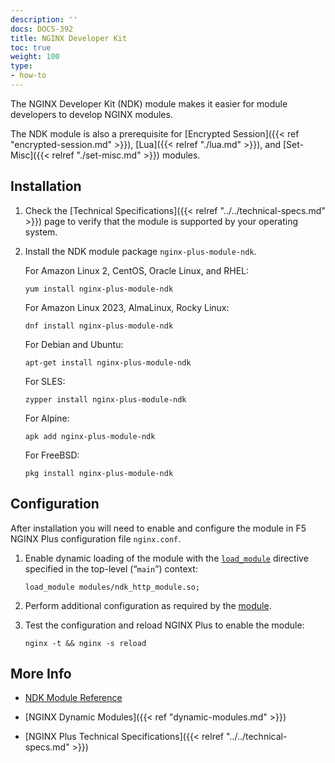 ```yaml
---
description: ''
docs: DOCS-392
title: NGINX Developer Kit
toc: true
weight: 100
type:
- how-to
---
```


The NGINX Developer Kit (NDK) module makes it easier for module developers to develop NGINX modules.

The NDK module is also a prerequisite for [Encrypted Session]({{< ref "encrypted-session.md" >}}), [Lua]({{< relref "./lua.md" >}}), and [Set-Misc]({{< relref "./set-misc.md" >}}) modules.


<span id="install"></span>
## Installation

1. Check the [Technical Specifications]({{< relref "../../technical-specs.md" >}}) page to verify that the module is supported by your operating system.

2. Install the NDK module package `nginx-plus-module-ndk`.

   For Amazon Linux 2, CentOS, Oracle Linux, and RHEL:

   ```shell
   yum install nginx-plus-module-ndk
   ```

   For Amazon Linux 2023, AlmaLinux, Rocky Linux:

   ```shell
   dnf install nginx-plus-module-ndk
   ```

   For Debian and Ubuntu:

   ```shell
   apt-get install nginx-plus-module-ndk
   ```

   For SLES:

   ```shell
   zypper install nginx-plus-module-ndk
   ```

   For Alpine:

   ```shell
   apk add nginx-plus-module-ndk
   ```

   For FreeBSD:

   ```shell
   pkg install nginx-plus-module-ndk
   ```


<span id="configure"></span>
## Configuration

After installation you will need to enable and configure the module in F5 NGINX Plus configuration file `nginx.conf`.

1. Enable dynamic loading of the module with the [`load_module`](https://nginx.org/en/docs/ngx_core_module.html#load_module) directive specified in the top-level (“`main`”) context:

   ```nginx
   load_module modules/ndk_http_module.so;
   ```

2. Perform additional configuration as required by the [module](https://github.com/vision5/ngx_devel_kit).

3. Test the configuration and reload NGINX Plus to enable the module:

   ```shell
   nginx -t && nginx -s reload
   ```


<span id="info"></span>
## More Info

- [NDK Module Reference](https://github.com/vision5/ngx_devel_kit)

- [NGINX Dynamic Modules]({{< ref "dynamic-modules.md" >}})

- [NGINX Plus Technical Specifications]({{< relref "../../technical-specs.md" >}})
